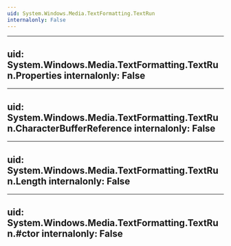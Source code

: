 ```yaml
---
uid: System.Windows.Media.TextFormatting.TextRun
internalonly: False
---
```


---
uid: System.Windows.Media.TextFormatting.TextRun.Properties
internalonly: False
---

---
uid: System.Windows.Media.TextFormatting.TextRun.CharacterBufferReference
internalonly: False
---

---
uid: System.Windows.Media.TextFormatting.TextRun.Length
internalonly: False
---

---
uid: System.Windows.Media.TextFormatting.TextRun.#ctor
internalonly: False
---
